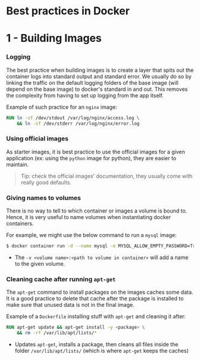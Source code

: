 # Best practices in Docker

# 1 - Building Images

### Logging

The best practice when building images is to create a layer that spits out the
container logs into standard output and standard error. We usually do so by
linking the traffic on the default logging folders of the base image (will
depend on the base image) to docker's standard in and out. This removes the 
complexity from having to set up logging from the app itself.

Example of such practice for an `nginx` image:

```Dockerfile
RUN ln -sf /dev/stdout /var/log/nginx/access.log \
    && ln -sf /dev/stderr /var/log/nginx/error.log
```

### Using official images

As starter images, it is best practice to use the official images for a given
application (ex: using the `python` image for python), they are easier to
maintain.

> Tip: check the official images' documentation, they usually come with really good
> defaults.

### Giving names to volumes

There is no way to tell to which container or images a volume is bound to. Hence, it
is very useful to name volumes when instantiating docker containers. 

For example, we might use the below command to run a `mysql` image:

```sh
$ docker container run -d --name mysql -e MYSQL_ALLOW_EMPTY_PASSWORD=True -v mysql_db:/var/lib/mysql mysql
```
- The `-v <volume name>:<path to volume in container>` will add a name to the given
  volume.


### Cleaning cache after running `apt-get`

The `apt-get` command to install packages on the images caches some data. It is a good
practice to delete that cache after the package is installed to make sure that unused
data is not in the final image.

Example of a `Dockerfile` installing stuff with `apt-get` and cleaning it after:

```Dockerfile
RUN apt-get update && apt-get install -y <package> \
    && rm -rf /var/lib/apt/lists/*
```
- Updates `apt-get`, installs a package, then cleans all files inside the folder
  `/var/lib/apt/lists/` (which is where  `apt-get` keeps the caches)
